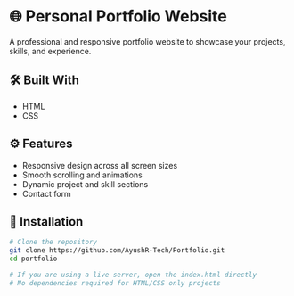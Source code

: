 # 🌐 Personal Portfolio Website

A professional and responsive portfolio website to showcase your projects, skills, and experience.

## 🛠️ Built With

- HTML  
- CSS

## ⚙️ Features

- Responsive design across all screen sizes  
- Smooth scrolling and animations  
- Dynamic project and skill sections  
- Contact form  

## 🚀 Installation

```bash
# Clone the repository
git clone https://github.com/AyushR-Tech/Portfolio.git
cd portfolio

# If you are using a live server, open the index.html directly
# No dependencies required for HTML/CSS only projects
